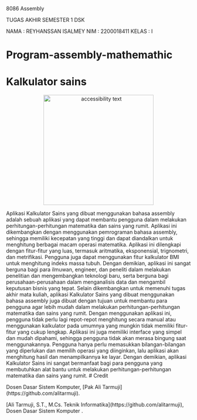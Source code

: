 8086 Assembly

TUGAS AKHIR SEMESTER 1 DSK

NAMA    : REYHANSSAN ISALMEY
NIM     : 2200018411
KELAS   : I


# Program-assembly-mathemathic
# Kalkulator sains
<p align="center">
  <img src="https://ibb.co/r2pzYbB" width="300" alt="accessibility text">
</p>
Aplikasi Kalkulator Sains yang dibuat menggunakan bahasa assembly adalah sebuah aplikasi yang dapat membantu pengguna dalam melakukan perhitungan-perhitungan matematika dan sains yang rumit. Aplikasi ini dikembangkan dengan menggunakan pemrograman bahasa assembly, sehingga memiliki kecepatan yang tinggi dan dapat diandalkan untuk menghitung berbagai macam operasi matematika.
Aplikasi ini dilengkapi dengan fitur-fitur yang luas, termasuk aritmatika, eksponensial, trignometri, dan metrifikasi. Pengguna juga dapat menggunakan fitur kalkulator BMI untuk menghitung indeks massa tubuh. Dengan demikian, aplikasi ini sangat berguna bagi para ilmuwan, engineer, dan peneliti dalam melakukan penelitian dan mengembangkan teknologi baru, serta berguna bagi perusahaan-perusahaan dalam menganalisis data dan mengambil keputusan bisnis yang tepat.
Selain dikembangkan untuk memenuhi tugas akhir mata kuliah, aplikasi Kalkulator Sains yang dibuat menggunakan bahasa assembly juga dibuat dengan tujuan untuk membantu para pengguna agar lebih mudah dalam melakukan perhitungan-perhitungan matematika dan sains yang rumit. Dengan menggunakan aplikasi ini, pengguna tidak perlu lagi repot-repot menghitung secara manual atau menggunakan kalkulator pada umumnya yang mungkin tidak memiliki fitur-fitur yang cukup lengkap.
Aplikasi ini juga memiliki interface yang simpel dan mudah dipahami, sehingga pengguna tidak akan merasa bingung saat menggunakannya. Pengguna hanya perlu memasukkan bilangan-bilangan yang diperlukan dan memilih operasi yang diinginkan, lalu aplikasi akan menghitung hasil dan menampilkannya ke layar. Dengan demikian, aplikasi Kalkulator Sains ini sangat bermanfaat bagi para pengguna yang membutuhkan alat bantu untuk melakukan perhitungan-perhitungan matematika dan sains yang rumit.
# Credit
</p>
Dosen Dasar Sistem Komputer, [Pak Ali Tarmuji](https://github.com/alitarmuji).
</p>
[Ali Tarmuji, S.T., M.Cs. Teknik Informatika](https://github.com/alitarmuji), Dosen Dasar Sistem Komputer .
